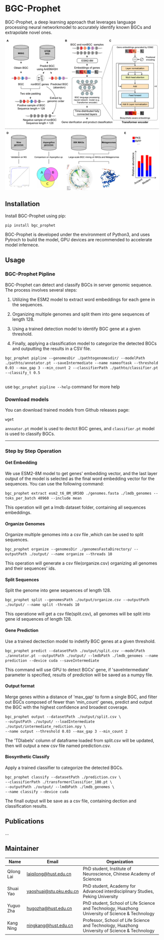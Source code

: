 # BGC-Prophet

BGC-Prophet, a deep learning approach that leverages language processing neural networkmodel to accurately identify known BGCs and extrapolate novel ones. 

![figure1](images/figure1.png?raw=true "figure1")


## Installation

Install BGC-Prophet using pip:

```shell
pip install bgc_prophet
```

BGC-Prophet is developed under the environment of Python3, and uses Pytroch to build the model, GPU devices are recommended to accelerate model infernece.

## Usage

### BGC-Prophet Pipline

BGC-Prophet can detect and classify BGCs in server genomic sequence. The process involves several steps:

1. Utilizing the ESM2 model to extract word embeddings for each gene in the sequences.

2. Organizing multiple genomes and split them into gene sequences of length 128.

3. Using a trained detection model to identify BGC gene at a given threshold.

4. Finally, applying a classification model to categorize the detected BGCs and outputting the results in a CSV file.


```shell
bgc_prophet pipline --genomesDir ./pathtogenomesdir/ --modelPath ./pathto/annotator.pt --saveIntermediate --name nameoftask --threshold 0.03 --max_gap 3 --min_count 2 --classifierPath ./pathto/classifier.pt  --classify_t 0.5
 
```

use `bgc_prophet pipline --help` command for more help


### Download models

You can download trained models from Github releases page:

```shell
wget 
```

`annoator.pt` model is used to dectct BGC genes, and `classifier.pt` model is used to classify BGCs.

---
### Step by Step Operation

#### Get Embedding

We use ESM2-8M model to get genes' embedding vector, and the last layer output of the model is selected as the final word embedding vector for the sequences. You can use the following command:

```shell
bgc_prophet extract esm2_t6_8M_UR50D ./genomes.fasta ./lmdb_genomes --toks_per_batch 40960 --include mean
```

This operation will get a lmdb dataset folder, containing all sequences embeddings.

#### Organize Genomes

Organize multiple genomes into a csv file ,which can be used to split sequences.
```shell
bgc_prophet organize --genomesDir ./genomesFastaDirectory/ --outputPath ./output/ --name organize --threads 10
```
This operation will generate a csv file(organize.csv) organizing all genomes and their sequences' ids.

#### Split Sequences

Split the genome into gene sequences of length 128.
```shell
bgc_prophet split --genomesPath ./output/organize.csv --outputPath ./output/ --name split -threads 10
```
This operatione will get a csv file(split.csv), all genomes will be split into gene id sequences of length 128.

#### Gene Prediction

Use a trained dectection model to indetify BGC genes at a given threshold.

```shell
bgc_prophet predict --datasetPath ./output/split.csv --modelPath ./annotator.pt --outputPath ./output/ --lmdbPath ./lmdb_genomes --name prediction --device cuda --saveIntermediate
```
This command will use GPU to detect BGCs' gene, if 'saveIntermediate' parameter is specified, results of prediction will be saved as a numpy file.

#### Output format

Merge genes within a distance of 'max_gap' to form a single BGC, and filter out BGCs composed of fewer than 'min_count' genes, predict and output the BGC with the highest confidence and broadest coverage.

```shell
bgc_prophet output --datasetPath ./output/split.csv \
--outputPath ./output/ --loadIntermediate ./output/intermediate_rediction.npy \
--name output --threshold 0.03 --max_gap 3 --min_count 2
```

The 'TDlabels' column of dataframe loaded from split.csv will be updated, then will output a new csv file named prediction.csv.

#### Biosynthetic Classify

Apply a trained classifier to categorize the detected BGCs.

```shell
bgc_prophet classify --datasetPath ./prediction.csv \
--classifierPath ./transformerClassifier_100.pt \
--outputPath ./output/ --lmdbPath ./lmdb_genomes \
--name classify --device cuda 
```

The finall output will be save as a csv file, containing dection and classification results.

## Publications

...

## Maintainer

| Name       | Email                                                     | Organization                                                 |
| ---------- | --------------------------------------------------------- | ------------------------------------------------------------ |
| Qilong Lai | [laiqilong@hust.edu.cn](mailto:laiqilong@hust.edu.cn)     | PhD student, Institute of Neuroscience, Chinese Academy of Sciences |
| Shuai Yao  | [yaoshuai@stu.pku.edu.cn](mailto:yaoshuai@stu.pku.edu.cn) | PhD student, Academy for Advanced interdisciplinary Studies, Peking University |
| Yuguo Zha  | [hugozha@hust.edu.cn](mailto:hugozha@hust.edu.cn)         | PhD student, School of Life Science and Technology, Huazhong University of Science & Technology |
| Kang Ning  | [ningkang@hust.edu.cn](mailto:ningkang@hust.edu.cn)       | Professor, School of Life Science and Technology, Huazhong University of Science & Technology |


